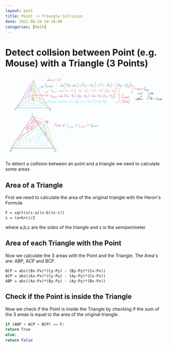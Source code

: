 ```yaml
---
layout: post
title: Point -> Triangle Collision
date: 2022-06-24 10:18:00
categories: [Math]
---
```


# Detect collsion between Point (e.g. Mouse) with a Triangle (3 Points)

![Point to Triangle Collision](/assets/img/Point-in-Triangle-collision.png)

To detect a collision between an point and a triangle we need to calculate some areas

## Area of a Triangle

First we need to calculate the area of the original triangle with the Heron's Formula

```pseudo
F = sqrt(s(s-a)(s-b)(s-c))
s = (a+b+c)/2
```

where a,b,c are the sides of the triangle and s is the semiperimeter

## Area of each Triangle with the Point

Now we calculate the 3 areas with the Point and the Triangle. The Area's are: ABP, ACP and BCP.

```pseudo
BCP = abs((Bx-Px)*(Cy-Py) - (By-Py)*(Cx-Px))
ACP = abs((Ax-Px)*(Cy-Py) - (Ay-Py)*(Cx-Px))
ABP = abs((Ax-Px)*(By-Py) - (Ay-Py)*(Bx-Px))
```

## Check if the Point is inside the Triangle

Now we check if the Point is inside the Triangle by checking if the sum of the 3 areas is equal to the area of the original triangle.

```python
if (ABP + ACP + BCP) == F:
return True
else:
return False
```
